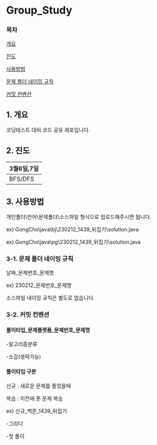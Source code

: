 # Group_Study

### 목차
[개요](#1-개요)

[진도](#2-진도)

[사용방법](#3-사용방법)

[문제 폴더 네이밍 규칙](#3-1-문제-폴더-네이밍-규칙)

[커밋 컨벤션](#3-2-커밋-컨벤션)

## 1. 개요


코딩테스트 대비 코드 공유 레포입니다.

## 2. 진도
|3월6일,7일|
|-----|
|BFS/DFS|

## 3. 사용방법
개인폴더\언어\문제폴더\소스파일 형식으로 업로드해주시면 됩니다.


ex)
GongCho\java\bj\230212_1439_뒤집기\solution.java


ex)
GongCho\java\pg\230212_1439_뒤집기\solution.java

### 3-1. 문제 폴더 네이밍 규칙
 날짜_문제번호_문제명
 
 
 ex)
 230212_문제번호_문제명
 
 
 소스파일 네이밍 규칙은 별도로 없습니다.
 
 ### 3-2. 커밋 컨벤션
 
 #### 풀이타입_문제플랫폼_문제번호_문제명
 -알고리즘분류
 
 -소감(생략가능)
 
 #### 풀이타입 구분
 신규 : 새로운 문제를 풀었을때
 
 복습 : 이전에 푼 문제 복습
 
 ex)
 신규_백준_1439_뒤집기
 
 -그리디
 
 -첫 풀이

